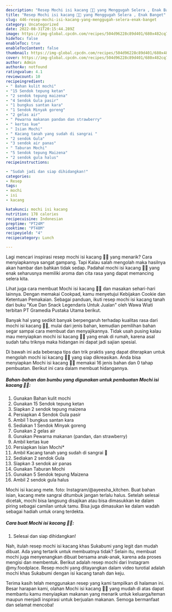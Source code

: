 ```yaml
---
description: "Resep Mochi isi kacang 🥜🌼 yang Menggugah Selera , Enak Banget"
title: "Resep Mochi isi kacang 🥜🌼 yang Menggugah Selera , Enak Banget"
slug: 446-resep-mochi-isi-kacang-yang-menggugah-selera-enak-banget
category: Uncategorized
date: 2022-08-31T20:15:44.289Z
image: https://img-global.cpcdn.com/recipes/504d96228c89d401/680x482cq70/mochi-isi-kacang-foto-resep-utama.jpg
hideToc: false
enableToc: true
enableTocContent: false
thumbnail: https://img-global.cpcdn.com/recipes/504d96228c89d401/680x482cq70/mochi-isi-kacang-foto-resep-utama.jpg
cover: https://img-global.cpcdn.com/recipes/504d96228c89d401/680x482cq70/mochi-isi-kacang-foto-resep-utama.jpg
author: Admin
authorAv: notfound
ratingvalue: 4.1
reviewcount: 10
recipeingredient:
- " Bahan kulit mochi"
- "15 Sendok tepung ketan"
- "2 sendok tepung maizena"
- "4 Sendok Gula pasir"
- "1 bungkus santan kara"
- "1 Sendok Minyak goreng"
- "2 gelas air"
- " Pewarna makanan pandan dan strawberry"
- " kertas kue"
- " Isian Mochi"
- " Kacang tanah yang sudah di sangrai "
- "2 sendok Gula"
- "3 sendok air panas"
- " Taburan Mochi"
- "5 Sendok tepung Maizena"
- "2 sendok gula halus"
recipeinstructions:

- "Sudah jadi dan siap dihidangkan!"
categories:
- Resep
tags:
- mochi
- isi
- kacang

katakunci: mochi isi kacang 
nutrition: 178 calories
recipecuisine: Indonesian
preptime: "PT24M"
cooktime: "PT48M"
recipeyield: "4"
recipecategory: Lunch

---
```



Lagi mencari inspirasi resep mochi isi kacang 🥜🌼 yang menarik? Cara menyiapkannya sangat gampang. Tapi Kalau salah mengolah maka hasilnya akan hambar dan bahkan tidak sedap. Padahal mochi isi kacang 🥜🌼 yang enak seharusnya memiliki aroma dan cita rasa yang dapat memancing selera kita.


Lihat juga cara membuat Mochi isi kacang 🥜🌼 dan masakan sehari-hari lainnya. Dengan memakai Cookpad, kamu menyetujui Kebijakan Cookie dan Ketentuan Pemakaian. Sebagai panduan, ikuti resep mochi isi kacang tanah dari buku &#34;Kue Dan Snack Legendaris Untuk Jualan&#34; oleh Wawa Wiati terbitan PT Gramedia Pustaka Utama berikut.

Banyak hal yang sedikit banyak berpengaruh terhadap kualitas rasa dari mochi isi kacang 🥜🌼, mulai dari jenis bahan, kemudian pemilihan bahan segar sampai cara membuat dan menyajikannya. Tidak usah pusing kalau mau menyiapkan mochi isi kacang 🥜🌼 yang enak di rumah, karena asal sudah tahu triknya maka hidangan ini dapat jadi sajian spesial.


Di bawah ini ada beberapa tips dan trik praktis yang dapat diterapkan untuk mengolah mochi isi kacang 🥜🌼 yang siap dikreasikan. Anda bisa menyiapkan Mochi isi kacang 🥜🌼 memakai 16 jenis bahan dan 0 tahap pembuatan. Berikut ini cara dalam membuat hidangannya.

<!--inarticleads1-->

##### Bahan-bahan dan bumbu yang digunakan untuk pembuatan Mochi isi kacang 🥜🌼:

1. Gunakan  Bahan kulit mochi
1. Gunakan 15 Sendok tepung ketan
1. Siapkan 2 sendok tepung maizena
1. Persiapkan 4 Sendok Gula pasir
1. Ambil 1 bungkus santan kara
1. Sediakan 1 Sendok Minyak goreng
1. Gunakan 2 gelas air
1. Gunakan  Pewarna makanan (pandan, dan strawberry)
1. Ambil  kertas kue
1. Persiapkan  Isian Mochi*
1. Ambil  Kacang tanah yang sudah di sangrai 🥜
1. Sediakan 2 sendok Gula
1. Siapkan 3 sendok air panas
1. Gunakan  Taburan Mochi
1. Gunakan 5 Sendok tepung Maizena
1. Ambil 2 sendok gula halus


Mochi isi kacang mete. foto: Instagram/@ayeesha_kitchen. Buat bahan isian, kacang mete sangrai ditumbuk jangan terlalu halus. Setelah selesai dicetak, mochi bisa langsung disajikan atau bisa dimasukkan ke dalam piring sebagai camilan untuk tamu. Bisa juga dimasukan ke dalam wadah sebagai hadiah untuk orang terdekta. 

<!--inarticleads2-->

##### Cara buat Mochi isi kacang 🥜🌼:


1. Selesai dan siap dihidangkan!

Nah, itulah resep mochi isi kacang khas Sukabumi yang legit dan mudah dibuat. Ada yang tertarik untuk membuatnya tidak? Selain itu, membuat mochi juga menyenangkan dibuat bersama anak-anak, karena ada proses mengisi dan membentuk. Berikut adalah resep mochi dari Instagram @my.foodplace. Resep mochi yang ditayangkan dalam video turotial adalah mochi khas Sukabumi dengan isi kacang tanah dan keju. 

Terima kasih telah menggunakan resep yang kami tampilkan di halaman ini. Besar harapan kami, olahan Mochi isi kacang 🥜🌼 yang mudah di atas dapat membantu kamu menyiapkan makanan yang menarik untuk keluarga/teman maupun menjadi inspirasi untuk berjualan makanan. Semoga bermanfaat dan selamat mencoba!

